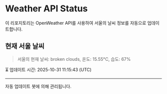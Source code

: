 
# Weather API Status

이 리포지토리는 OpenWeather API를 사용하여 서울의 날씨 정보를 자동으로 업데이트합니다.

## 현재 서울 날씨
> 서울의 현재 날씨: broken clouds, 온도: 15.55°C, 습도: 67%

⏳ 업데이트 시간: 2025-10-31 11:15:43 (UTC)

---
자동 업데이트 봇에 의해 관리됩니다.
